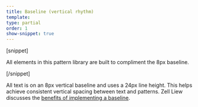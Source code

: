 ```yaml
---
title: Baseline (vertical rhythm)
template:
type: partial
order: 1
show-snippet: true
---
```

[snippet]
<p>All elements in this pattern library are built to compliment the 8px baseline.</p>
[/snippet]

<p>All text is on an 8px vertical baseline and uses a 24px line height. This helps achieve consistent vertical spacing between text and patterns. Zell Liew discusses the <a href="http://zellwk.com/blog/why-vertical-rhythms/">benefits of implementing a baseline</a>.</p>